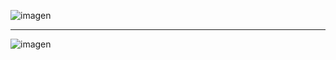 ![imagen](https://user-images.githubusercontent.com/63612112/206163846-d16d3661-9bff-4c25-be4e-1c195dced2fb.png)

***

![imagen](https://user-images.githubusercontent.com/63612112/206164751-6348400c-bf70-4375-9397-a626286b6ae6.png)
